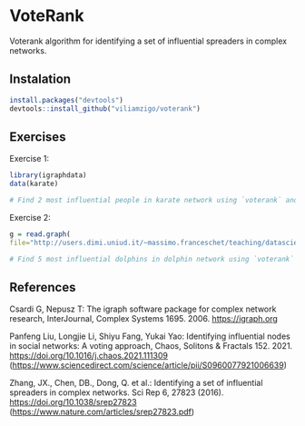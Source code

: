 # VoteRank

Voterank algorithm for identifying a set of influential spreaders in complex networks.

## Instalation

```r
install.packages("devtools")
devtools::install_github("viliamzigo/voterank")
```

## Exercises

Exercise 1:

```r
library(igraphdata)
data(karate)

# Find 2 most influential people in karate network using `voterank` and `voterank_pp`.

```

Exercise 2:

```r
g = read.graph(
file="http://users.dimi.uniud.it/~massimo.franceschet/teaching/datascience/network/R/dolphin.gml", format="gml")

# Find 5 most influential dolphins in dolphin network using `voterank` and `voterank_pp`.

```

## References

Csardi G, Nepusz T: The igraph software package for complex network research, InterJournal, Complex Systems 1695. 2006. https://igraph.org

Panfeng Liu, Longjie Li, Shiyu Fang, Yukai Yao: Identifying influential nodes in social networks: A voting approach, Chaos, Solitons & Fractals 152. 2021. https://doi.org/10.1016/j.chaos.2021.111309 (https://www.sciencedirect.com/science/article/pii/S0960077921006639)

Zhang, JX., Chen, DB., Dong, Q. et al.: Identifying a set of influential spreaders in complex networks. Sci Rep 6, 27823 (2016). https://doi.org/10.1038/srep27823 (https://www.nature.com/articles/srep27823.pdf)
